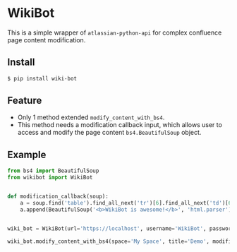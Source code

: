 WikiBot
=============
This is a simple wrapper of `atlassian-python-api` for complex confluence page content modification.

Install
-------
``` sh
$ pip install wiki-bot
```

Feature
-------
* Only 1 method extended `modify_content_with_bs4`.
* This method needs a modification callback input, which allows user to access and modify the page content `bs4.BeautifulSoup` object.

Example
-------
``` python
from bs4 import BeautifulSoup
from wikibot import WikiBot


def modification_callback(soup):
    a = soup.find('table').find_all_next('tr')[6].find_all_next('td')[6].div
    a.append(BeautifulSoup('<b>WikiBot is awesome!</b>', 'html.parser'))


wiki_bot = WikiBot(url='https://localhost', username='WikiBot', password='*******')

wiki_bot.modify_content_with_bs4(space='My Space', title='Demo', modification_callback=modification_callback)

```